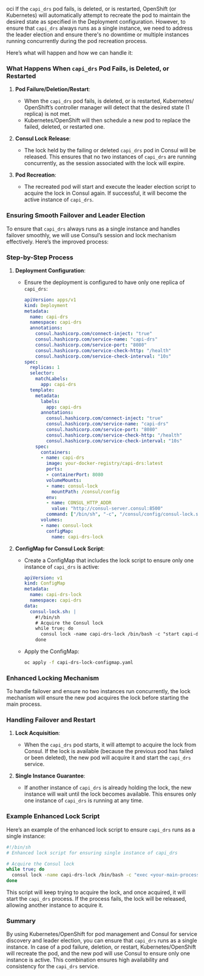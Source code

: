 oci
If the `capi_drs` pod fails, is deleted, or is restarted, OpenShift (or Kubernetes) will automatically attempt to recreate the pod to maintain the desired state as specified in the Deployment configuration. However, to ensure that `capi_drs` always runs as a single instance, we need to address the leader election and ensure there's no downtime or multiple instances running concurrently during the pod recreation process.

Here’s what will happen and how we can handle it:

### What Happens When `capi_drs` Pod Fails, is Deleted, or Restarted

1. **Pod Failure/Deletion/Restart**:
   - When the `capi_drs` pod fails, is deleted, or is restarted, Kubernetes/ OpenShift’s controller manager will detect that the desired state (1 replica) is not met.
   - Kubernetes/OpenShift will then schedule a new pod to replace the failed, deleted, or restarted one.

2. **Consul Lock Release**:
   - The lock held by the failing or deleted `capi_drs` pod in Consul will be released. This ensures that no two instances of `capi_drs` are running concurrently, as the session associated with the lock will expire.

3. **Pod Recreation**:
   - The recreated pod will start and execute the leader election script to acquire the lock in Consul again. If successful, it will become the active instance of `capi_drs`.

### Ensuring Smooth Failover and Leader Election

To ensure that `capi_drs` always runs as a single instance and handles failover smoothly, we will use Consul’s session and lock mechanism effectively. Here’s the improved process:

### Step-by-Step Process

1. **Deployment Configuration**:
   - Ensure the deployment is configured to have only one replica of `capi_drs`:
     ```yaml
     apiVersion: apps/v1
     kind: Deployment
     metadata:
       name: capi-drs
       namespace: capi-drs
       annotations:
         consul.hashicorp.com/connect-inject: "true"
         consul.hashicorp.com/service-name: "capi-drs"
         consul.hashicorp.com/service-port: "8080"
         consul.hashicorp.com/service-check-http: "/health"
         consul.hashicorp.com/service-check-interval: "10s"
     spec:
       replicas: 1
       selector:
         matchLabels:
           app: capi-drs
       template:
         metadata:
           labels:
             app: capi-drs
           annotations:
             consul.hashicorp.com/connect-inject: "true"
             consul.hashicorp.com/service-name: "capi-drs"
             consul.hashicorp.com/service-port: "8080"
             consul.hashicorp.com/service-check-http: "/health"
             consul.hashicorp.com/service-check-interval: "10s"
         spec:
           containers:
           - name: capi-drs
             image: your-docker-registry/capi-drs:latest
             ports:
             - containerPort: 8080
             volumeMounts:
             - name: consul-lock
               mountPath: /consul/config
             env:
             - name: CONSUL_HTTP_ADDR
               value: "http://consul-server.consul:8500"
             command: ["/bin/sh", "-c", "/consul/config/consul-lock.sh && exec <your-main-process>"]
           volumes:
           - name: consul-lock
             configMap:
               name: capi-drs-lock
     ```

2. **ConfigMap for Consul Lock Script**:
   - Create a ConfigMap that includes the lock script to ensure only one instance of `capi_drs` is active:
     ```yaml
     apiVersion: v1
     kind: ConfigMap
     metadata:
       name: capi-drs-lock
       namespace: capi-drs
     data:
       consul-lock.sh: |
         #!/bin/sh
         # Acquire the Consul lock
         while true; do
           consul lock -name capi-drs-lock /bin/bash -c "start capi-drs"
         done
     ```
   - Apply the ConfigMap:
     ```sh
     oc apply -f capi-drs-lock-configmap.yaml
     ```

### Enhanced Locking Mechanism

To handle failover and ensure no two instances run concurrently, the lock mechanism will ensure the new pod acquires the lock before starting the main process.

### Handling Failover and Restart

1. **Lock Acquisition**:
   - When the `capi_drs` pod starts, it will attempt to acquire the lock from Consul. If the lock is available (because the previous pod has failed or been deleted), the new pod will acquire it and start the `capi_drs` service.

2. **Single Instance Guarantee**:
   - If another instance of `capi_drs` is already holding the lock, the new instance will wait until the lock becomes available. This ensures only one instance of `capi_drs` is running at any time.

### Example Enhanced Lock Script

Here’s an example of the enhanced lock script to ensure `capi_drs` runs as a single instance:

```sh
#!/bin/sh
# Enhanced lock script for ensuring single instance of capi_drs

# Acquire the Consul lock
while true; do
  consul lock -name capi-drs-lock /bin/bash -c "exec <your-main-process>"
done
```

This script will keep trying to acquire the lock, and once acquired, it will start the `capi_drs` process. If the process fails, the lock will be released, allowing another instance to acquire it.

### Summary

By using Kubernetes/OpenShift for pod management and Consul for service discovery and leader election, you can ensure that `capi_drs` runs as a single instance. In case of a pod failure, deletion, or restart, Kubernetes/OpenShift will recreate the pod, and the new pod will use Consul to ensure only one instance is active. This combination ensures high availability and consistency for the `capi_drs` service.
